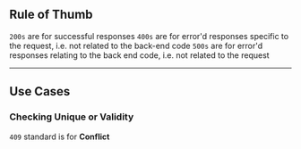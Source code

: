 ## Rule of Thumb
`200s` are for successful responses
`400s` are for error'd responses specific to the request, i.e. not related to the back-end code
`500s` are for error'd responses relating to the back end code, i.e. not related to the request

-------------------------------------------------------------------------------

## Use Cases

### Checking Unique or Validity
`409` standard is for **Conflict**

